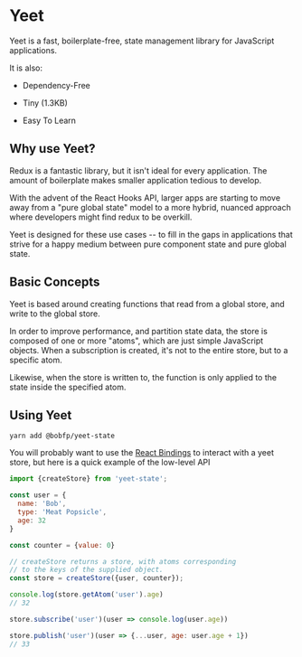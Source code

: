 # Yeet

Yeet is a fast, boilerplate-free, state management library for JavaScript applications.

It is also:

 * Dependency-Free

 * Tiny (1.3KB)

 * Easy To Learn


## Why use Yeet?

Redux is a fantastic library, but it isn't ideal for every application. The amount of boilerplate makes smaller application tedious to develop.

With the advent of the React Hooks API, larger apps are starting to move away from a "pure global state" model to a more hybrid, nuanced approach where developers might find redux to be overkill.

Yeet is designed for these use cases -- to fill in the gaps in applications that strive for a happy medium between pure component state and pure global state.  

## Basic Concepts

Yeet is based around creating functions that read from a global store, and write to the global store.

In order to improve performance, and partition state data, the store is composed of one or more "atoms", which are just simple JavaScript objects. When a subscription is created, it's not to the entire store, but to a specific atom.

Likewise, when the store is written to, the function is only applied to the state inside the specified atom.

## Using Yeet

`yarn add @bobfp/yeet-state`

You will probably want to use the [React Bindings](https://github.com/bobfp/yeet-react) to interact with a yeet store, but here is a quick example of the low-level API

```js
import {createStore} from 'yeet-state';

const user = {
  name: 'Bob', 
  type: 'Meat Popsicle',
  age: 32
}

const counter = {value: 0}

// createStore returns a store, with atoms corresponding 
// to the keys of the supplied object.
const store = createStore({user, counter});

console.log(store.getAtom('user').age)
// 32

store.subscribe('user')(user => console.log(user.age))

store.publish('user')(user => {...user, age: user.age + 1})
// 33
```
